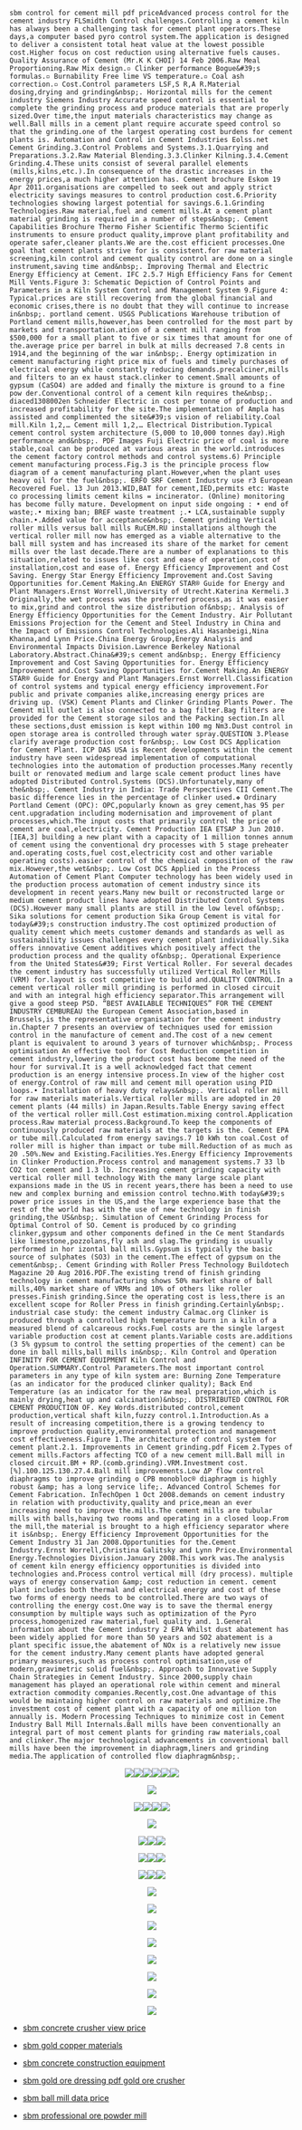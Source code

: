 
```
sbm control for cement mill pdf priceAdvanced process control for the cement industry FLSmidth Control challenges.Controlling a cement kiln has always been a challenging task for cement plant operators.These days,a computer based pyro control system.The application is designed to deliver a consistent total heat value at the lowest possible cost.Higher focus on cost reduction using alternative fuels causes. Quality Assurance of Cement (Mr.K K CHOI) 14 Feb 2006.Raw Meal Proportioning.Raw Mix design.▫ Clinker performance Bogue&#39;s formulas.▫ Burnability Free lime VS temperature.▫ Coal ash correction.▫ Cost.Control parameters LSF,S R,A R.Material dosing,drying and grinding&nbsp;. Horizontal mills for the cement industry Siemens Industry Accurate speed control is essential to complete the grinding process and produce materials that are properly sized.Over time,the input materials characteristics may change as well.Ball mills in a cement plant require accurate speed control so that the grinding.one of the largest operating cost burdens for cement plants is. Automation and Control in Cement Industries Eolss.net Cement Grinding.3.Control Problems and Systems.3.1.Quarrying and Preparations.3.2.Raw Material Blending.3.3.Clinker Kilning.3.4.Cement Grinding.4.These units consist of several parallel elements (mills,kilns,etc.).In consequence of the drastic increases in the energy prices,a much higher attention has. Cement brochure Eskom 19 Apr 2011.organisations are compelled to seek out and apply strict electricity savings measures to control production cost.6.Priority technologies showing largest potential for savings.6.1.Grinding Technologies.Raw material,fuel and cement mills.At a cement plant material grinding is required in a number of steps&nbsp;. Cement Capabilities Brochure Thermo Fisher Scientific Thermo Scientific instruments to ensure product quality,improve plant profitability and operate safer,cleaner plants.We are the.cost efficient processes.One goal that cement plants strive for is consistent.for raw material screening,kiln control and cement quality control are done on a single instrument,saving time and&nbsp;. Improving Thermal and Electric Energy Efficiency at Cement. IFC 2.5.7 High Efficiency Fans for Cement Mill Vents.Figure 3: Schematic Depiction of Control Points and Parameters in a Kiln System Control and Management System 9.Figure 4: Typical.prices are still recovering from the global financial and economic crises,there is no doubt that they will continue to increase in&nbsp;. portland cement. USGS Publications Warehouse tribution of Portland cement mills,however,has been controlled for the most part by markets and transportation.ation of a cement mill ranging from $500,000 for a small plant to five or six times that amount for one of the.average price per barrel in bulk at mills decreased 7.8 cents in 1914,and the beginning of the war in&nbsp;. Energy optimization in cement manufacturing right price mix of fuels and timely purchases of electrical energy while constantly reducing demands.precalciner,mills and filters to an ex haust stack.clinker to cement.Small amounts of gypsum (CaSO4) are added and finally the mixture is ground to a fine pow der.Conventional control of a cement kiln requires the&nbsp;. diaced1308002en Schneider Electric in cost per tonne of production and increased profitability for the site.The implementation of Ampla has assisted and complimented the site&#39;s vision of reliability.Coal mill.Kiln 1,2,… Cement mill 1,2,… Electrical Distribution.Typical cement control system architecture (5,000 to 10,000 tonnes day).High performance and&nbsp;. PDF Images Fuji Electric price of coal is more stable,coal can be produced at various areas in the world.introduces the cement factory control methods and control systems.6) Principle cement manufacturing process.Fig.3 is the principle process flow diagram of a cement manufacturing plant.However,when the plant uses heavy oil for the fuel&nbsp;. ERFO SRF Cement Industry use r3 European Recovered Fuel. 13 Jun 2013.WID,BAT for cement,IED,permits etc: Waste co processing limits cement kilns = incinerator. (Online) monitoring has become fully mature. Development on input side ongoing : • end of waste;.• mixing ban; BREF waste treatment ;.• LCA,sustainable supply chain.•.Added value for acceptance&nbsp;. Cement grinding Vertical roller mills versus ball mills RuCEM.RU installations although the vertical roller mill now has emerged as a viable alternative to the ball mill system and has increased its share of the market for cement mills over the last decade.There are a number of explanations to this situation,related to issues like cost and ease of operation,cost of installation,cost and ease of. Energy Efficiency Improvement and Cost Saving. Energy Star Energy Efficiency Improvement and.Cost Saving Opportunities for.Cement Making.An ENERGY STAR® Guide for Energy and Plant Managers.Ernst Worrell,University of Utrecht.Katerina Kermeli.3 Originally,the wet process was the preferred process,as it was easier to mix,grind and control the size distribution of&nbsp;. Analysis of Energy Efficiency Opportunities for the Cement Industry. Air Pollutant Emissions Projection for the Cement and Steel Industry in China and the Impact of Emissions Control Technologies.Ali Hasanbeigi,Nina Khanna,and Lynn Price.China Energy Group,Energy Analysis and Environmental Impacts Division.Lawrence Berkeley National Laboratory.Abstract.China&#39;s cement and&nbsp;. Energy Efficiency Improvement and Cost Saving Opportunities for. Energy Efficiency Improvement and.Cost Saving Opportunities for.Cement Making.An ENERGY STAR® Guide for Energy and Plant Managers.Ernst Worrell.Classification of control systems and typical energy efficiency improvement.For public and private companies alike,increasing energy prices are driving up. (VSK) Cement Plants and Clinker Grinding Plants Power. The Cement mill outlet is also connected to a bag filter.Bag filters are provided for the Cement storage silos and the Packing section.In all these sections,dust emission is kept within 100 mg Nm3.Dust control in open storage area is controlled through water spray.QUESTION 3.Please clarify average production cost for&nbsp;. Low Cost DCS Application for Cement Plant. ICP DAS USA is Recent developments within the cement industry have seen widespread implementation of computational technologies into the automation of production processes.Many recently built or renovated medium and large scale cement product lines have adopted Distributed Control.Systems (DCS).Unfortunately,many of the&nbsp;. Cement Industry in India: Trade Perspectives CII Cement.The basic difference lies in the percentage of clinker used.❖ Ordinary Portland Cement (OPC): OPC,popularly known as grey cement,has 95 per cent.upgradation including modernisation and improvement of plant processes,which.The input costs that primarily control the price of cement are coal,electricity. Cement Production IEA ETSAP 3 Jun 2010.[IEA,3] building a new plant with a capacity of 1 million tonnes annum of cement using the conventional dry processes with 5 stage preheater and.operating costs,fuel cost,electricity cost and other variable operating costs).easier control of the chemical composition of the raw mix.However,the wet&nbsp;. Low Cost DCS Applied in the Process Automation of Cement Plant Computer technology has been widely used in the production process automation of cement industry since its development in recent years.Many new built or reconstructed large or medium cement product lines have adopted Distributed Control Systems (DCS).However many small plants are still in the low level of&nbsp;. Sika solutions for cement production Sika Group Cement is vital for today&#39;s construction industry.The cost optimized production of quality cement which meets customer demands and standards as well as sustainability issues challenges every cement plant individually.Sika offers innovative Cement additives which positively affect the production process and the quality of&nbsp;. Operational Experience from the United States&#39; First Vertical Roller. For several decades the cement industry has successfully utilized Vertical Roller Mills (VRM) for.layout is cost competitive to build and.QUALITY CONTROL.In a cement vertical roller mill grinding is performed in closed circuit and with an integral high efficiency separator.This arrangement will give a good steep PSD. “BEST AVAILABLE TECHNIQUES” FOR THE CEMENT INDUSTRY CEMBUREAU the European Cement Association,based in Brussels,is the representative organisation for the cement industry in.Chapter 7 presents an overview of techniques used for emission control in the manufacture of cement and.The cost of a new cement plant is equivalent to around 3 years of turnover which&nbsp;. Process optimisation An effective tool for Cost Reduction competition in cement industry,lowering the product cost has become the need of the hour for survival.It is a well acknowledged fact that cement production is an energy intensive process.In view of the higher cost of energy.Control of raw mill and cement mill operation using PID loops.• Installation of heavy duty relays&nbsp;. Vertical roller mill for raw materials materials.Vertical roller mills are adopted in 20 cement plants (44 mills) in Japan.Results.Table Energy saving effect of the vertical roller mill.Cost estimation.mixing control.Application process.Raw material process.Background.To keep the components of continuously produced raw materials at the targets is the. Cement EPA or tube mill.Calculated from energy savings.7 10 kWh ton coal.Cost of roller mill is higher than impact or tube mill.Reduction of as much as 20 .50%.New and Existing.Facilities.Yes.Energy Efficiency Improvements in Clinker Production.Process control and management systems.7 33 lb CO2 ton cement and 1.3 lb. Increasing cement grinding capacity with vertical roller mill technology With the many large scale plant expansions made in the US in recent years,there has been a need to use new and complex burning and emission control techno.With today&#39;s power price issues in the US,and the large experience base that the rest of the world has with the use of new technology in finish grinding,the US&nbsp;. Simulation of Cement Grinding Process for Optimal Control of SO. Cement is produced by co grinding clinker,gypsum and other components defined in the Ce ment Standards like limestone,pozzolans,fly ash and slag.The grinding is usually performed in hor izontal ball mills.Gypsum is typically the basic source of sulphates (SO3) in the cement.The effect of gypsum on the cement&nbsp;. Cement Grinding with Roller Press Technology Buildotech Magazine 20 Aug 2016.PDF.The existing trend of finish grinding technology in cement manufacturing shows 50% market share of ball mills,40% market share of VRMs and 10% of others like roller presses.Finish grinding.Since the operating cost is less,there is an excellent scope for Roller Press in finish grinding.Certainly&nbsp;. industrial case study: the cement industry Calmac.org Clinker is produced through a controlled high temperature burn in a kiln of a measured blend of calcareous rocks.Fuel costs are the single largest variable production cost at cement plants.Variable costs are.additions (3 5% gypsum to control the setting properties of the cement) can be done in ball mills,ball mills in&nbsp;. Kiln Control and Operation INFINITY FOR CEMENT EQUIPMENT Kiln Control and Operation.SUMMARY.Control Parameters.The most important control parameters in any type of kiln system are: Burning Zone Temperature (as an indicator for the produced clinker quality); Back End Temperature (as an indicator for the raw meal preparation,which is mainly drying,heat up and calcination)&nbsp;. DISTRIBUTED CONTROL FOR CEMENT PRODUCTION OF. Key Words.distributed control,cement production,vertical shaft kiln,fuzzy control.1.Introduction.As a result of increasing competition,there is a growing tendency to improve production quality,environmental protection and management cost effectiveness.Figure 1.The architecture of control system for cement plant.2.1. Improvements in Cement grinding.pdf Ficem 2.Types of cement mills.Factors affecting TCO of a new cement mill.Ball mill in closed circuit.BM + RP.(comb.grinding).VRM.Investment cost.[%].100.125.130.27.4.Ball mill improvements.Low ΔP flow control diaphragms to improve grinding o CPB monobloc® diaphragm is highly robust &amp; has a long service life;. Advanced Control Schemes for Cement Fabrication. InTechOpen 1 Oct 2008.demands on cement industry in relation with productivity,quality and price,mean an ever increasing need to improve the.mills.The cement mills are tubular mills with balls,having two rooms and operating in a closed loop.From the mill,the material is brought to a high efficiency separator where it is&nbsp;. Energy Efficiency Improvement Opportunities for the Cement Industry 31 Jan 2008.Opportunities for the.Cement Industry.Ernst Worrell,Christina Galitsky and Lynn Price.Environmental Energy.Technologies Division.January 2008.This work was.The analysis of cement kiln energy efficiency opportunities is divided into technologies and.Process control vertical mill (dry process). multiple ways of energy conservation &amp; cost reduction in cement. cement plant includes both thermal and electrical energy and cost of these two forms of energy needs to be controlled.There are two ways of controlling the energy cost.One way is to save the thermal energy consumption by multiple ways such as optimization of the Pyro process,homogenized raw material,fuel quality and. 1.General information about the Cement industry 2 EPA Whilst dust abatement has been widely applied for more than 50 years and SO2 abatement is a plant specific issue,the abatement of NOx is a relatively new issue for the cement industry.Many cement plants have adopted general primary measures,such as process control optimisation,use of modern,gravimetric solid fuel&nbsp;. Approach to Innovative Supply Chain Strategies in Cement Industry. Since 2000,supply chain management has played an operational role within cement and mineral extraction commodity companies.Recently,cost.One advantage of this would be maintaing higher control on raw materials and optimize.The investment cost of cement plant with a capacity of one million ton annually is. Modern Processing Techniques to minimize cost in Cement Industry Ball Mill Internals.Ball mills have been conventionally an integral part of most cement plants for grinding raw materials,coal and clinker.The major technological advancements in conventional ball mills have been the improvement in diaphragm,liners and grinding media.The application of controlled flow diaphragm&nbsp;. 
```

<div align="center">
  
<a rel="nofollow" href="https://m.shibang-china.com?f=github&k=sbm+control+for+cement+mill+pdf+price"><img src="https://static.shibang-china.com/en/l.png"></a><img src="https://static.shibang-china.com/en/hw.png"><a rel="nofollow" href="https://m.shibang-china.com/product/?f=github&k=sbm+control+for+cement+mill+pdf+price"><img src="https://static.shibang-china.com/en/p.png"></a><a rel="nofollow" href="https://m.shibang-china.com/cases/?f=github&k=sbm+control+for+cement+mill+pdf+price"><img src="https://static.shibang-china.com/en/c.png"></a><a rel="nofollow" href="https://m.shibang-china.com/news/?f=github&k=sbm+control+for+cement+mill+pdf+price"><img src="https://static.shibang-china.com/en/n.png"></a><a rel="nofollow" href="https://m.shibang-china.com?f=github&k=sbm+control+for+cement+mill+pdf+price"><img src="https://static.shibang-china.com/en/m.png"></a>

<a rel="nofollow" href="https://m.shibang-china.com/product/?f=github&k=sbm+control+for+cement+mill+pdf+price"><img src="https://static.shibang-china.com/en/b.jpg"></a>
  
<a rel="nofollow" href="https://m.shibang-china.com/solution-aggregate.html?f=github&k=sbm+control+for+cement+mill+pdf+price"><img src="https://static.shibang-china.com/en/a.jpg"></a><a rel="nofollow" href="https://m.shibang-china.com/solution-mine.html?f=github&k=sbm+control+for+cement+mill+pdf+price"><img src="https://static.shibang-china.com/en/m.jpg"></a><a rel="nofollow" href="https://m.shibang-china.com/solution-mill.html?f=github&k=sbm+control+for+cement+mill+pdf+price"><img src="https://static.shibang-china.com/en/g.jpg"></a><a rel="nofollow" href="https://m.shibang-china.com/solution-epc.html?f=github&k=sbm+control+for+cement+mill+pdf+price"><img src="https://static.shibang-china.com/en/e.jpg"></a>

<a rel="nofollow" href="https://m.shibang-china.com/product/?f=github&k=sbm+control+for+cement+mill+pdf+price"><img src="https://static.shibang-china.com/en/a-p.png"></a>

<a rel="nofollow" href="https://m.shibang-china.com/product/crusher/c6x.html?f=github&k=sbm+control+for+cement+mill+pdf+price"><img src="https://static.shibang-china.com/en/j.jpg"></a><a rel="nofollow" href="https://m.shibang-china.com/product/crusher/ci5x.html?f=github&k=sbm+control+for+cement+mill+pdf+price"><img src="https://static.shibang-china.com/en/i.jpg"></a><a rel="nofollow" href="https://m.shibang-china.com/product/crusher/hst.html?f=github&k=sbm+control+for+cement+mill+pdf+price"><img src="https://static.shibang-china.com/en/c.jpg"></a>

<a rel="nofollow" href="https://m.shibang-china.com/product/mill/mtw.html?f=github&k=sbm+control+for+cement+mill+pdf+price"><img src="https://static.shibang-china.com/en/mtw.jpg"></a><a rel="nofollow" href="https://m.shibang-china.com/product/mill/scm.html?f=github&k=sbm+control+for+cement+mill+pdf+price"><img src="https://static.shibang-china.com/en/scm.jpg"></a><a rel="nofollow" href="https://m.shibang-china.com/product/mill/lm.html?f=github&k=sbm+control+for+cement+mill+pdf+price"><img src="https://static.shibang-china.com/en/lm.jpg"></a>

<a rel="nofollow" href="https://m.shibang-china.com/product/sand/vsi6x.html?f=github&k=sbm+control+for+cement+mill+pdf+price"><img src="https://static.shibang-china.com/en/6x.jpg"></a><a rel="nofollow" href="https://m.shibang-china.com/product/sand/vu.html?f=github&k=sbm+control+for+cement+mill+pdf+price"><img src="https://static.shibang-china.com/en/vu.jpg"></a><a rel="nofollow" href="https://m.shibang-china.com/product/mobile/klun.html?f=github&k=sbm+control+for+cement+mill+pdf+price"><img src="https://static.shibang-china.com/en/k.jpg"></a>

<a rel="nofollow" href="https://m.shibang-china.com/cases/?f=github&k=sbm+control+for+cement+mill+pdf+price"><img src="https://static.shibang-china.com/en/case.png"></a>

<a rel="nofollow" href="https://m.shibang-china.com/cases/aggregate/202.html?f=github&k=sbm+control+for+cement+mill+pdf+price"><img src="https://static.shibang-china.com/en/c-1.jpg"></a>

<a rel="nofollow" href="https://m.shibang-china.com/cases/aggregate/203.html?f=github&k=sbm+control+for+cement+mill+pdf+price"><img src="https://static.shibang-china.com/en/c-2.jpg"></a>

<a rel="nofollow" href="https://m.shibang-china.com/cases/mill/123.html?f=github&k=sbm+control+for+cement+mill+pdf+price"><img src="https://static.shibang-china.com/en/c-3.jpg"></a>

<a rel="nofollow" href="https://m.shibang-china.com/contact_us.html?f=github&k=sbm+control+for+cement+mill+pdf+price"><img src="https://static.shibang-china.com/en/contact.png"></a>

<a rel="nofollow" href="https://swt.shibang-china.com/?f=github&k=sbm+control+for+cement+mill+pdf+price"><img src="https://static.shibang-china.com/en/chat.png"></a>

<a rel="nofollow" href="https://whatsapp.shibangsoft.com/WhatsApp.php?f=github&k=sbm+control+for+cement+mill+pdf+price"><img src="https://static.shibang-china.com/en/whatsapp.png"></a>

<a rel="nofollow" href="https://m.shibang-china.com/?f=github&k=sbm+control+for+cement+mill+pdf+price"><img src="https://static.shibang-china.com/en/website.png"></a>

</div>


* [sbm concrete crusher view price](sbm%20concrete%20crusher%20view%20price.md)

* [sbm gold copper materials](sbm%20gold%20copper%20materials.md)

* [sbm concrete construction equipment](sbm%20concrete%20construction%20equipment.md)

* [sbm gold ore dressing pdf gold ore crusher](sbm%20gold%20ore%20dressing%20pdf%20gold%20ore%20crusher.md)

* [sbm ball mill data price](sbm%20ball%20mill%20data%20price.md)

* [sbm professional ore powder mill](sbm%20professional%20ore%20powder%20mill.md)